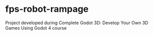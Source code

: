 # fps-robot-rampage
Project developed during Complete Godot 3D: Develop Your Own 3D Games Using Godot 4 course
